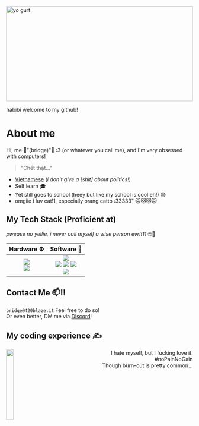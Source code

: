 <!-- <table width=100% cellspacing="0" cellpadding="0" style="border: none; border-collapse: collapse;">
  <tr>
    <td rowspan=2>
      <img width="55%" align="center" alt="hello chat" src="https://github.com/user-attachments/assets/eff60a32-0fce-47f8-be0e-60b0e3f29acc">
    </td>
  </tr>
  <tr>
    <td>
      <a href="https://nogisoftwork.fun">
          <img src="https://img.shields.io/badge/website-000000?style=for-the-badge&logo=About.me&logoColor=white">
      </a><br>
      <a href="https://discord.com/users/363479095503355904">
          <img src="https://img.shields.io/badge/Discord-5865F2?style=for-the-badge&logo=discord&logoColor=white">
      </a>
    </td>
  </tr>
</table>-->

<div>
  <img draggable="false" width=100% height="256" alt="yo gurt" src="https://github.com/user-attachments/assets/ad71ba31-b0a9-4c01-b130-e4d3b694622e" />
  <p>habibi welcome to my github!</p>
</div>


# About me

Hi, me 🎉"(bridge)"🎉 :3 (or whatever you call me), and I'm very obsessed with computers!<br>
> "Chết thật..." <br>

- [Vietnamese](https://en.wikipedia.org/wiki/Vietnam) (*i don't give a [shit] about politics!*)
- Self learn 🎓
- Yet still goes to school (heey but like my school is cool eh!) 😓
- omgiie i luv cat!1, especially orang catto :33333" 🐱🐱🐱🐱 <br>


## My Tech Stack (Proficient at)
*pwease no yellie, i never call myself a wise person evr!!11* 🤓🤨

| Hardware ⚙️ | Software 📝 |
| :-------: | :-------: |
| <img src="https://img.shields.io/badge/dell%20laptop-007DB8?style=for-the-badge&logo=dell&logoColor=white"><br><img src="https://img.shields.io/badge/Android-3DDC84?style=for-the-badge&logo=android&logoColor=white">  | <img src="https://img.shields.io/badge/Visual_Studio_Code-0078D4?style=for-the-badge&logo=visual%20studio%20code&logoColor=white"><br><img src="https://img.shields.io/badge/Svelte-4A4A55?style=for-the-badge&logo=svelte&logoColor=FF3E00"> <img src="https://img.shields.io/badge/Node%20js-339933?style=for-the-badge&logo=nodedotjs&logoColor=white"> <img src="https://img.shields.io/badge/JavaScript-323330?style=for-the-badge&logo=javascript&logoColor=F7DF1E"><br> <img src="https://img.shields.io/badge/mac%20os-000000?style=for-the-badge&logo=apple&logoColor=white">  |

## Contact Me 📫‼️
`bridge@420blaze.it` Feel free to do so!<br>
Or even better, DM me via [Discord](https://discord.com/users/363479095503355904)!

## My coding experience ✍️
<img draggable="false" width="20%" height="22%" align="left" src="https://github.com/closebridge/closebridge/assets/108937010/683d65fe-2b98-48bf-8edb-038d1dc18abb">
<div style="text-align: right">I hate myself, but I fucking love it.<br> #noPainNoGain<br>Though burn-out is pretty common...</div>

